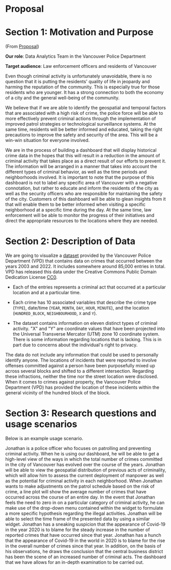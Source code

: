 # Proposal

# Section 1: Motivation and Purpose

(From [Proposal](https://github.com/UBC-MDS/VanCrime/blob/main/reports/proposal.md))

**Our role**: Data Analytics Team in the Vancouver Police Department

**Target audience**: Law enforcement officers and residents of Vancouver

Even though criminal activity is unfortunately unavoidable, there is no question that it is putting the residents' quality of life in jeopardy and harming the reputation of the community. This is especially true for those residents who are younger. It has a strong connection to both the economy of a city and the general well-being of the community.

We believe that if we are able to identify the geospatial and temporal factors that are associated with a high risk of crime, the police force will be able to more effectively prevent criminal actions through the implementation of improved patrol strategies or technological surveillance systems. At the same time, residents will be better informed and educated, taking the right precautions to improve the safety and security of the area. This will be a win-win situation for everyone involved.

We are in the process of building a dashboard that will display historical crime data in the hopes that this will result in a reduction in the amount of criminal activity that takes place as a direct result of our efforts to prevent it. The information will be arranged in a manner that takes into account the different types of criminal behavior, as well as the time periods and neighborhoods involved. It is important to note that the purpose of this dashboard is not to label any specific area of Vancouver with a negative connotation, but rather to educate and inform the residents of the city as well as the security officers who are responsible for maintaining the safety of the city. Customers of this dashboard will be able to glean insights from it that will enable them to be better informed when visiting a specific neighborhood at a specific time during the day. At the same time, law enforcement will be able to monitor the progress of their initiatives and direct the appropriate resources to the locations where they are needed.

# Section 2: Description of Data

We are going to visualize a [dataset](https://geodash.vpd.ca/opendata/) provided by the Vancouver Police Department (VPD) that contains data on crimes that occurred between the years 2003 and 2022. It includes somewhere around 85,000 entries in total. VPD has released this data under the Creative Commons Public Domain Dedication License [CC0](https://creativecommons.org/publicdomain/zero/1.0/).

-   Each of the entries represents a criminal act that occurred at a particular location and at a particular time.

-   Each crime has 10 associated variables that describe the crime type (`TYPE`), date/time (`YEAR`, `MONTH`, `DAY`, `HOUR`, `MINUTE`), and the location (`HUNDRED_BLOCK`, `NEIGHBOURHOOD`, `X` and `Y`).

-   The dataset contains information on eleven distinct types of criminal activity. "X" and "Y" are coordinate values that have been projected into the Universal Transverse Mercator (UTM) zone 10 coordinate system. There is some information regarding locations that is lacking. This is in part due to concerns about the individual's right to privacy.

The data do not include any information that could be used to personally identify anyone. The locations of incidents that were reported to involve offenses committed against a person have been purposefully mixed up across several blocks and shifted to a different intersection. Regarding these infractions, neither the time nor the street location were disclosed. When it comes to crimes against property, the Vancouver Police Department (VPD) has provided the location of these incidents within the general vicinity of the hundred block of the block.

# Section 3: Research questions and usage scenarios

Below is an example usage scenario.

Jonathan is a police officer who focuses on patrolling and preventing criminal activity. When he is using our dashboard, he will be able to get a high-level view of the ways in which the total number of crimes committed in the city of Vancouver has evolved over the course of the years. Jonathan will be able to view the geospatial distribution of previous acts of criminality, which will allow him to assess the current deployment of manpower as well as the potential for criminal activity in each neighborhood. When Jonathan wants to make adjustments on the patrol schedule based on the risk of crime, a line plot will show the average number of crimes that have occurred across the course of an entire day. In the event that Jonathan feels the need to zero in on a particular category of criminal activity, he can make use of the drop-down menu contained within the widget to formulate a more specific hypothesis regarding the illegal activities. Jonathan will be able to select the time frame of the presented data by using a similar widget. Jonathan has a sneaking suspicion that the appearance of Covid-19 in the year 2020 is to blame for the steady increase in the number of reported crimes that have occurred since that year. Jonathan has a hunch that the appearance of Covid-19 in the world in 2020 is to blame for the rise in the overall number of crimes since that year. In addition, on the basis of his observations, he draws the conclusion that the central business district has been the scene of an increased number of criminal acts. The dashboard that we have allows for an in-depth examination to be carried out.